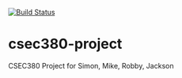 [![Build Status](https://travis-ci.org/oneNutW0nder/firewagon.svg?branch=master)](https://travis-ci.org/oneNutW0nder/firewagon)

# csec380-project
CSEC380 Project for Simon, Mike, Robby, Jackson
